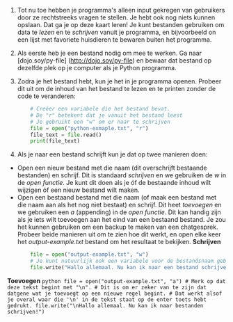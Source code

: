 1. Tot nu toe hebben je programma's alleen input gekregen van gebruikers door ze rechtstreeks vragen te stellen. Je hebt ook nog niets kunnen opslaan. Dat ga je op deze kaart leren! Je kunt bestanden gebruiken om data te *lezen* en te *schrijven* vanuit je programma, en bijvoorbeeld on een lijst met favoriete huisdieren te bewaren buiten het programma.

2. Als eerste heb je een bestand nodig om mee te werken. Ga naar [dojo.soy/py-file] (http://dojo.soy/py-file) en bewaar dat bestand op dezelfde plek op je computer als je Python programma.

3. Zodra je het bestand hebt, kun je het in je programma openen. Probeer dit uit om de inhoud van het bestand te lezen en te printen zonder de code te veranderen:
    ```python
        # Creëer een variabele die het bestand bevat.
        # De "r" betekent dat je vanuit het bestand leest
        # Je gebruikt een "w" om er naar te schrijven
        file = open("python-exmaple.txt", "r")
        file_text = file.read()
        print(file_text)
    ```
4. Als je naar een bestand schrijft kun je dat op twee manieren doen:
 * Open een nieuw bestand met die naam (dit overschrijft bestaande bestanden) en schrijf. Dit is standaard *schrijven* en we gebruiken de *w* in de *open functie*. Je kunt dit doen als je óf de bestaande inhoud wilt wijzigen óf een nieuw bestand wilt maken.
 * Open een bestaand bestand met die naam (of maak een bestand met die naam aan als het nog niet bestaat) en schrijf. Dit heet *toevoegen* en we gebruiken een *a* (appending) in de *open functie*. Dit kan handig zijn als je iets wilt toevoegen aan het eind van een bestaand bestand. Je zou het kunnen gebruiken om een backup te maken van een chatgesprek. 
Probeer beide manieren uit om te zien hoe dit werkt, en open elke keer het *output-example.txt* bestand om het resultaat te bekijken.
**Schrijven**
    ```python
        file = open("output-example.txt", "w")
        # Je kunt natuurlijk ook een variabele voor de bestandsnaam gebruiken, of de output tekst
        file.write("Hallo allemaal. Nu kan ik naar een bestand schrijven!")
    ```
**Toevoegen**
    ```python
        file = open("output-example.txt", "a")
        # Merk op dat deze tekst begint met "\n".
        # Dit is om er zeker van te zijn dat datgene wat je toevoegt op een nieuwe regel begint.
        # Dat werkt alsof je overal waar die '\n' in de tekst staat op de enter toets hebt gedrukt.
        file.write("\nHallo allemaal. Nu kan ik naar bestanden schrijven!")
    ```
